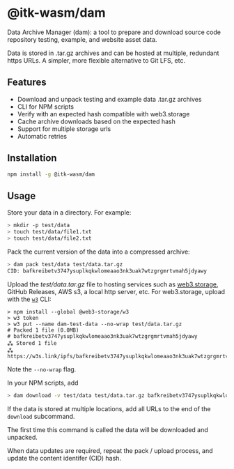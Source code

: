 # @itk-wasm/dam

Data Archive Manager (dam): a tool to prepare and download source code repository testing, example, and website asset data.

Data is stored in .tar.gz archives and can be hosted at multiple, redundant https URLs. A simpler, more flexible alternative to Git LFS, etc.

## Features

- Download and unpack testing and example data .tar.gz archives
- CLI for NPM scripts
- Verify with an expected hash compatible with web3.storage
- Cache archive downloads based on the expected hash
- Support for multiple storage urls
- Automatic retries

## Installation

```sh
npm install -g @itk-wasm/dam
```

## Usage

Store your data in a directory. For example:

```sh
> mkdir -p test/data
> touch test/data/file1.txt
> touch test/data/file2.txt
```

Pack the current version of the data into a compressed archive:

```sh
> dam pack test/data test/data.tar.gz
CID: bafkreibetv3747ysuplkqkwlomeaao3nk3uak7wtzgrgmrtvmah5jdyawy
```

Upload the *test/data.tar.gz* file to hosting services such as [web3.storage](https://web3.storage), GitHub Releases, AWS s3, a local http server, etc. For web3.storage, upload with the [`w3`](https://github.com/web3-storage/web3.storage) CLI:

```
> npm install --global @web3-storage/w3
> w3 token
> w3 put --name dam-test-data --no-wrap test/data.tar.gz
# Packed 1 file (0.0MB)
# bafkreibetv3747ysuplkqkwlomeaao3nk3uak7wtzgrgmrtvmah5jdyawy
⁂ Stored 1 file
⁂ https://w3s.link/ipfs/bafkreibetv3747ysuplkqkwlomeaao3nk3uak7wtzgrgmrtvmah5jdyawy
```

Note the `--no-wrap` flag.

In your NPM scripts, add

```sh
> dam download -v test/data test/data.tar.gz bafkreibetv3747ysuplkqkwlomeaao3nk3uak7wtzgrgmrtvmah5jdyawy https://w3s.link/ipfs/bafkreibetv3747ysuplkqkwlomeaao3nk3uak7wtzgrgmrtvmah5jdyawy
```

If the data is stored at multiple locations, add all URLs to the end of the `download` subcommand.

The first time this command is called the data will be downloaded and unpacked.

When data updates are required, repeat the pack / upload process, and update the content identifer (CID) hash.

